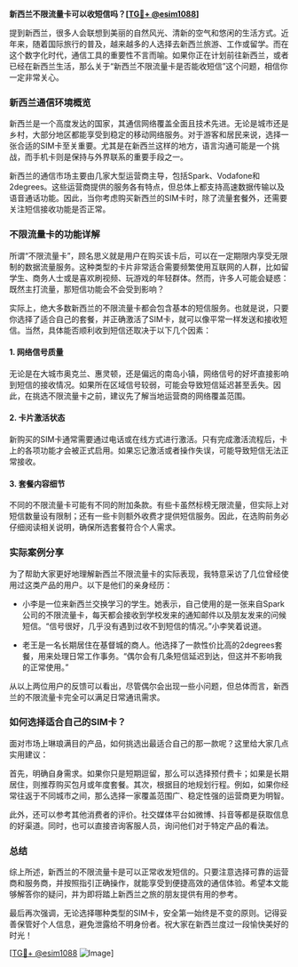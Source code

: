 **新西兰不限流量卡可以收短信吗？[[TG💪+ @esim1088](https://t.me/s/esim1088)]**

提到新西兰，很多人会联想到美丽的自然风光、清新的空气和悠闲的生活方式。近年来，随着国际旅行的普及，越来越多的人选择去新西兰旅游、工作或留学。而在这个数字化时代，通信工具的重要性不言而喻。如果你正在计划前往新西兰，或者已经在新西兰生活，那么关于“新西兰不限流量卡是否能收短信”这个问题，相信你一定非常关心。

### 新西兰通信环境概览

新西兰是一个高度发达的国家，其通信网络覆盖全面且技术先进。无论是城市还是乡村，大部分地区都能享受到稳定的移动网络服务。对于游客和居民来说，选择一张合适的SIM卡至关重要。尤其是在新西兰这样的地方，语言沟通可能是一个挑战，而手机卡则是保持与外界联系的重要手段之一。

新西兰的通信市场主要由几家大型运营商主导，包括Spark、Vodafone和2degrees。这些运营商提供的服务各有特点，但总体上都支持高速数据传输以及语音通话功能。因此，当你考虑购买新西兰的SIM卡时，除了流量套餐外，还需要关注短信接收功能是否正常。

### 不限流量卡的功能详解

所谓“不限流量卡”，顾名思义就是用户在购买该卡后，可以在一定期限内享受无限制的数据流量服务。这种类型的卡片非常适合需要频繁使用互联网的人群，比如留学生、商务人士或是喜欢刷视频、玩游戏的年轻群体。然而，许多人可能会疑惑：既然主打流量，那短信功能会不会受到影响？

实际上，绝大多数新西兰的不限流量卡都会包含基本的短信服务。也就是说，只要你选择了适合自己的套餐，并正确激活了SIM卡，就可以像平常一样发送和接收短信。当然，具体能否顺利收到短信还取决于以下几个因素：

#### 1. 网络信号质量
无论是在大城市奥克兰、惠灵顿，还是偏远的南岛小镇，网络信号的好坏直接影响到短信的接收情况。如果所在区域信号较弱，可能会导致短信延迟甚至丢失。因此，在挑选不限流量卡之前，建议先了解当地运营商的网络覆盖范围。

#### 2. 卡片激活状态
新购买的SIM卡通常需要通过电话或在线方式进行激活。只有完成激活流程后，卡上的各项功能才会被正式启用。如果忘记激活或者操作失误，可能导致短信无法正常接收。

#### 3. 套餐内容细节
不同的不限流量卡可能有不同的附加条款。有些卡虽然标榜无限流量，但实际上对短信数量设有限制；还有一些卡则额外收费才提供短信服务。因此，在选购前务必仔细阅读相关说明，确保所选套餐符合个人需求。

### 实际案例分享

为了帮助大家更好地理解新西兰不限流量卡的实际表现，我特意采访了几位曾经使用过这类产品的用户。以下是他们的亲身经历：

- 小李是一位来新西兰交换学习的学生。她表示，自己使用的是一张来自Spark公司的不限流量卡，每天都会接收到学校发来的通知邮件以及朋友发来的问候短信。“信号很好，几乎没有遇到过收不到短信的情况。”小李笑着说道。
  
- 老王是一名长期居住在基督城的商人。他选择了一款性价比高的2degrees套餐，用来处理日常工作事务。“偶尔会有几条短信延迟到达，但这并不影响我的正常使用。”

从以上两位用户的反馈可以看出，尽管偶尔会出现一些小问题，但总体而言，新西兰的不限流量卡完全可以满足日常通讯需求。

### 如何选择适合自己的SIM卡？

面对市场上琳琅满目的产品，如何挑选出最适合自己的那一款呢？这里给大家几点实用建议：

首先，明确自身需求。如果你只是短期逗留，那么可以选择预付费卡；如果是长期居住，则推荐购买包月或年度套餐。其次，根据目的地规划行程。例如，如果你经常往返于不同城市之间，那么选择一家覆盖范围广、稳定性强的运营商更为明智。

此外，还可以参考其他消费者的评价。社交媒体平台如微博、抖音等都是获取信息的好渠道。同时，也可以直接咨询客服人员，询问他们对于特定产品的看法。

### 总结

综上所述，新西兰的不限流量卡是可以正常收发短信的。只要注意选择可靠的运营商和服务商，并按照指引正确操作，就能享受到便捷高效的通信体验。希望本文能够解答你的疑问，并为即将踏上新西兰之旅的朋友提供有用的参考。

最后再次强调，无论选择哪种类型的SIM卡，安全第一始终是不变的原则。记得妥善保管好个人信息，避免泄露给不明身份者。祝大家在新西兰度过一段愉快美好的时光！

[[TG💪+ @esim1088](https://t.me/s/esim1088) ![Image](https://i.postimg.cc/4NQfJmqS/Snipaste-2025-05-13-00-14-12.png)]